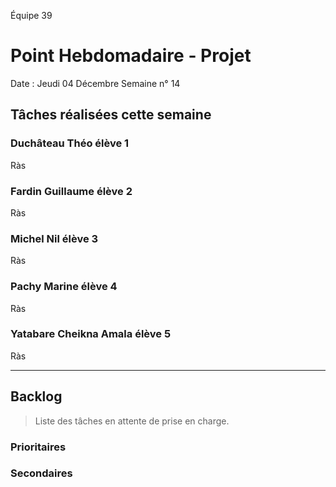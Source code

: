 Équipe 39

# Point Hebdomadaire - Projet

Date : Jeudi 04 Décembre
Semaine n° 14

## Tâches réalisées cette semaine

### Duchâteau Théo élève 1

Ràs


### Fardin Guillaume élève 2

Ràs


### Michel Nil élève 3

Ràs

### Pachy Marine élève 4

Ràs

### Yatabare Cheikna Amala élève 5

Ràs


---

## Backlog

> Liste des tâches en attente de prise en charge.

### Prioritaires

### Secondaires